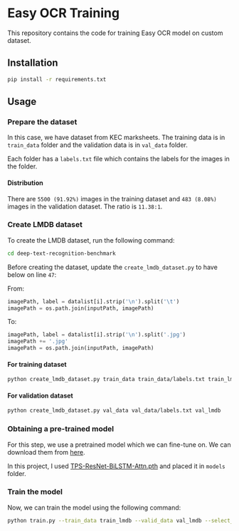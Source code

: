 # Easy OCR Training

This repository contains the code for training Easy OCR model on custom dataset.

## Installation

```bash
pip install -r requirements.txt
```

## Usage

### Prepare the dataset

In this case, we have dataset from KEC marksheets. The training data is in `train_data` folder and the validation data is in `val_data` folder.

Each folder has a `labels.txt` file which contains the labels for the images in the folder.

#### Distribution

There are `5500 (91.92%)` images in the training dataset and `483 (8.08%)` images in the validation dataset. The ratio is `11.38:1`.


### Create LMDB dataset

To create the LMDB dataset, run the following command:

```bash
cd deep-text-recognition-benchmark
```

Before creating the dataset, update the `create_lmdb_dataset.py` to have below on line `47`:

From:

```python
imagePath, label = datalist[i].strip('\n').split('\t')
imagePath = os.path.join(inputPath, imagePath)
```

To:

```python
imagePath, label = datalist[i].strip('\n').split('.jpg')
imagePath += '.jpg'
imagePath = os.path.join(inputPath, imagePath)
```

#### For training dataset

```bash
python create_lmdb_dataset.py train_data train_data/labels.txt train_lmdb
```

#### For validation dataset

```bash
python create_lmdb_dataset.py val_data val_data/labels.txt val_lmdb
```

### Obtaining a pre-trained model

For this step, we use a pretrained model which we can fine-tune on. We can download them from [here](https://drive.google.com/drive/folders/15WPsuPJDCzhp2SvYZLRj8mAlT3zmoAMW).

In this project, I used [TPS-ResNet-BiLSTM-Attn.pth](https://drive.google.com/file/d/1b59rXuGGmKne1AuHnkgDzoYgKeETNMv9/view?usp=sharing) and placed it in `models` folder.

### Train the model

Now, we can train the model using the following command:

```bash
python train.py --train_data train_lmdb --valid_data val_lmdb --select_data "/" --batch_ratio 1.0 --Transformation TPS --FeatureExtraction ResNet --SequenceModeling BiLSTM --Prediction Attn --saved_model models/TPS-ResNet-BiLSTM-Attn.pth --data_filtering_off --batch_max_length 80 --workers 0
```